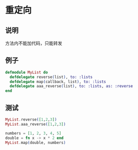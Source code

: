 # 重定向

## 说明

方法内不能加代码，只能转发

## 例子

```elixir
defmodule MyList do
  defdelegate reverse(list), to: :lists
  defdelegate map(callback, list), to: :lists
  defdelegate aaa_reverse(list), to: :lists, as: :reverse
end
```

## 测试

```elixir
MyList.reverse([1,2,3])
MyList.aaa_reverse([1,2,3])

numbers = [1, 2, 3, 4, 5]
double = fn x -> x * 2 end
MyList.map(double, numbers)
```
